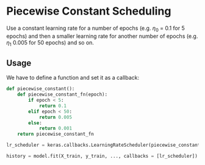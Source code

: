 # Piecewise Constant Scheduling

Use a constant learning rate for a number of epochs (e.g. $\eta_0$ = 0.1 for 5 epochs) and then a smaller learning rate for another number of epochs (e.g. $\eta_1$ 0.005 for 50 epochs) and so on.

## Usage

We have to define a function and set it as a callback:

```python
def piecewise_constant():
	def piecewise_constant_fn(epoch):
		if epoch < 5:
			return 0.1
		elif epoch < 50:
			return 0.005
		else:
			return 0.001
	return piecewise_constant_fn

lr_scheduler = keras.callbacks.LearningRateScheduler(piecewise_constant())

history = model.fit(X_train, y_train, ..., callbacks = [lr_scheduler])
```